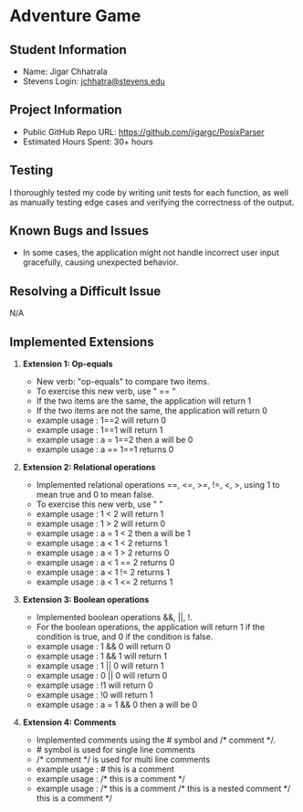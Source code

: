 # Adventure Game

## Student Information

- Name: Jigar Chhatrala
- Stevens Login: jchhatra@stevens.edu

## Project Information

- Public GitHub Repo URL: https://github.com/jigargc/PosixParser
- Estimated Hours Spent: 30+ hours

## Testing

I thoroughly tested my code by writing unit tests for each function, as well as manually testing edge cases and
verifying the correctness of the output.

## Known Bugs and Issues

- In some cases, the application might not handle incorrect user input gracefully, causing unexpected behavior.

## Resolving a Difficult Issue

N/A

## Implemented Extensions

1. **Extension 1: Op-equals**
    - New verb: "op-equals" to compare two items.
    - To exercise this new verb, use " <item1> == <item2>"
    - If the two items are the same, the application will return 1
    - If the two items are not the same, the application will return 0
    - example usage : 1==2 will return 0
    - example usage : 1==1 will return 1
    - example usage : a = 1==2 then a will be 0
    - example usage : a == 1==1 returns 0

2. **Extension 2: Relational operations**
    - Implemented relational operations ==, <=, >=, !=, <, >, using 1 to mean true and 0 to mean false.
    - To exercise this new verb, use " <item1> <operator> <item2>"
    - example usage : 1 < 2 will return 1
    - example usage : 1 > 2 will return 0
    - example usage : a = 1 < 2 then a will be 1
    - example usage : a < 1 < 2 returns 1
    - example usage : a < 1 > 2 returns 0
    - example usage : a < 1 == 2 returns 0
    - example usage : a < 1 != 2 returns 1
    - example usage : a < 1 <= 2 returns 1

3. **Extension 3: Boolean operations**
    - Implemented boolean operations &&, ||, !.
    - For the boolean operations, the application will return 1 if the condition is true, and 0 if the condition is
      false.
    - example usage : 1 && 0 will return 0
    - example usage : 1 && 1 will return 1
    - example usage : 1 || 0 will return 1
    - example usage : 0 || 0 will return 0
    - example usage : !1 will return 0
    - example usage : !0 will return 1
    - example usage : a = 1 && 0 then a will be 0

4. **Extension 4: Comments**
    - Implemented comments using the # symbol and /* comment */.
    - \# symbol is used for single line comments
    - /* comment */ is used for multi line comments
    - example usage : # this is a comment
    - example usage : /* this is a comment */
    - example usage : /* this is a comment /* this is a nested comment */ this is a comment */
